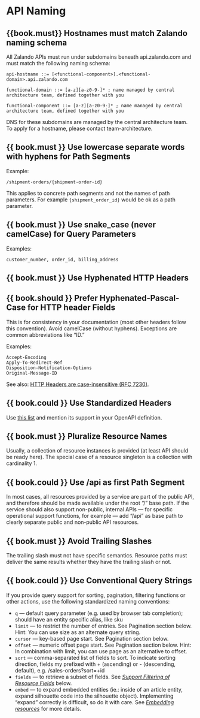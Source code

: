# API Naming

## {{book.must}} Hostnames must match Zalando naming schema

All Zalando APIs must run under subdomains beneath api.zalando.com and must match the following naming schema:

```
api-hostname ::= [<functional-component>].<functional-domain>.api.zalando.com

functional-domain ::= [a-z][a-z0-9-]* ; name managed by central architecture team, defined together with you

functional-component ::= [a-z][a-z0-9-]* ; name managed by central architecture team, defined together with you
```

DNS for these subdomains are managed by the central architecture team. To apply for a hostname, please contact team-architecture.


## {{ book.must }} Use lowercase separate words with hyphens for Path Segments

Example:

    /shipment-orders/{shipment-order-id}

This applies to concrete path segments and not the names of path parameters. For example `{shipment_order_id}` would be ok as a path parameter.

## {{ book.must }} Use snake_case (never camelCase) for Query Parameters

Examples:

    customer_number, order_id, billing_address

## {{ book.must }} Use Hyphenated HTTP Headers

## {{ book.should }} Prefer Hyphenated-Pascal-Case for HTTP header Fields

This is for consistency in your documentation (most other headers follow this convention). Avoid
camelCase (without hyphens). Exceptions are common abbreviations like “ID.”

Examples:

    Accept-Encoding
    Apply-To-Redirect-Ref
    Disposition-Notification-Options
    Original-Message-ID

See also: [HTTP Headers are case-insensitive
(RFC 7230)](http://tools.ietf.org/html/rfc7230#page-22).

## {{ book.could }} Use Standardized Headers

Use [this list](http://en.wikipedia.org/wiki/List_of_HTTP_header_fields) and mention its support in
your OpenAPI definition.

## {{ book.must }} Pluralize Resource Names

Usually, a collection of resource instances is provided (at least API should be ready here). The special case of a resource singleton is a collection with cardinality 1.

## {{ book.could }} Use /api as first Path Segment

In most cases, all resources provided by a service are part of the public API, and therefore should
be made available under the root “/” base path. If  the service should also support non-public,
internal APIs — for specific operational support functions, for example — add “/api” as base path to
clearly separate public and non-public API resources.

## {{ book.must }} Avoid Trailing Slashes

The trailing slash must not have specific semantics. Resource paths must deliver the same results
whether they have the trailing slash or not.

## {{ book.could }} Use Conventional Query Strings

If you provide query support for sorting, pagination, filtering functions or other actions, use the
following standardized naming conventions:

* `q` — default query parameter (e.g. used by browser tab completion);
  should have an entity specific alias, like sku
* `limit` — to restrict the number of entries. See Pagination section below.
  Hint: You can use size as an alternate query string.
* `cursor` — key-based page start. See Pagination section below.
* `offset` — numeric offset page start. See Pagination section below.
  Hint: In combination with limit, you can use page as an alternative to offset.
* `sort` — comma-separated list of fields to sort. To indicate sorting direction,
  fields my prefixed with + (ascending) or - (descending, default), e.g. /sales-orders?sort=+id
* `fields` — to retrieve a subset of fields. See [*Support Filtering of Resource Fields*](../performance/Performance.md#should-support-filtering-of-resource-fields) below.
* `embed` — to expand embedded entities (ie.: inside of an article entity, expand silhouette code
  into the silhouette object). Implementing “expand” correctly is difficult, so do it with care. See
  [*Embedding resources*](../hyper-media/Hypermedia.md#should-allow-embedding-of-complex-subresources) for more details.
